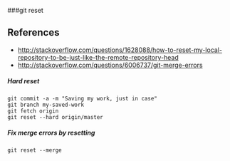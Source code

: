 ###git reset

## References
* http://stackoverflow.com/questions/1628088/how-to-reset-my-local-repository-to-be-just-like-the-remote-repository-head
* http://stackoverflow.com/questions/6006737/git-merge-errors

##### Hard reset
```
git commit -a -m "Saving my work, just in case"
git branch my-saved-work
git fetch origin
git reset --hard origin/master
```

##### Fix merge errors by resetting
```
git reset --merge
```



